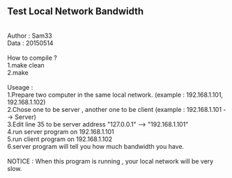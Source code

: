   <h2>Test Local Network Bandwidth</h2>
  <br/>
  Author : Sam33<br/>
  Data   : 20150514<br/>
  <br/>
  How to compile ?<br/>
  1.make clean<br/>
  2.make<br/>
  <br/>
  Useage : <br/>
           1.Prepare two computer in the same local network. (example : 192.168.1.101, 192.168.1.102)<br/>
           2.Chose one to be server , another one to be client (example : 192.168.1.101 --> Server)<br/>
           3.Edit line 35 to be server address "127.0.0.1" --> "192.168.1.101"<br/>
           4.run server program on 192.168.1.101</br>
           5.run client program on 192.168.1.102</br>
           6.server program will tell you how much bandwidth you have.</br>
  </br>
  NOTICE : When this program is running , your local network will be very slow.<br/>


